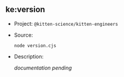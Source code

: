 ## ke:version

-   Project: `@kitten-science/kitten-engineers`
-   Source:

    ```shell
    node version.cjs
    ```

-   Description:

    _documentation pending_

